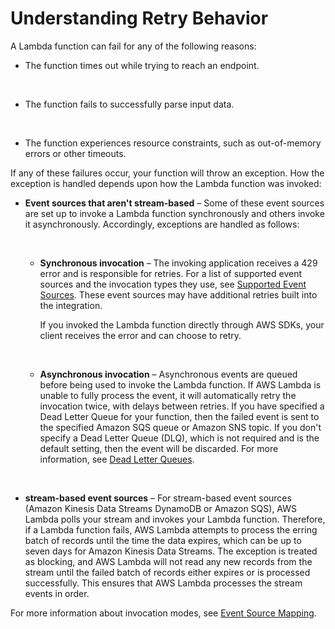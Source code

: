 # Understanding Retry Behavior<a name="retries-on-errors"></a>

A Lambda function can fail for any of the following reasons:
+ The function times out while trying to reach an endpoint\.

   
+ The function fails to successfully parse input data\.

   
+ The function experiences resource constraints, such as out\-of\-memory errors or other timeouts\.

If any of these failures occur, your function will throw an exception\. How the exception is handled depends upon how the Lambda function was invoked:
+ **Event sources that aren't stream\-based** – Some of these event sources are set up to invoke a Lambda function synchronously and others invoke it asynchronously\. Accordingly, exceptions are handled as follows:

   
  + **Synchronous invocation** – The invoking application receives a 429 error and is responsible for retries\. For a list of supported event sources and the invocation types they use, see [Supported Event Sources](http://docs.aws.amazon.com/lambda/latest/dg/invoking-lambda-function.html)\. These event sources may have additional retries built into the integration\. 

    If you invoked the Lambda function directly through AWS SDKs, your client receives the error and can choose to retry\.

     
  + **Asynchronous invocation** – Asynchronous events are queued before being used to invoke the Lambda function\. If AWS Lambda is unable to fully process the event, it will automatically retry the invocation twice, with delays between retries\. If you have specified a Dead Letter Queue for your function, then the failed event is sent to the specified Amazon SQS queue or Amazon SNS topic\. If you don't specify a Dead Letter Queue \(DLQ\), which is not required and is the default setting, then the event will be discarded\. For more information, see [Dead Letter Queues](dlq.md)\. 

     
+ **stream\-based event sources** – For stream\-based event sources \(Amazon Kinesis Data Streams DynamoDB or Amazon SQS\), AWS Lambda polls your stream and invokes your Lambda function\. Therefore, if a Lambda function fails, AWS Lambda attempts to process the erring batch of records until the time the data expires, which can be up to seven days for Amazon Kinesis Data Streams\. The exception is treated as blocking, and AWS Lambda will not read any new records from the stream until the failed batch of records either expires or is processed successfully\. This ensures that AWS Lambda processes the stream events in order\.

For more information about invocation modes, see [Event Source Mapping](invocation-options.md#intro-invocation-modes)\.